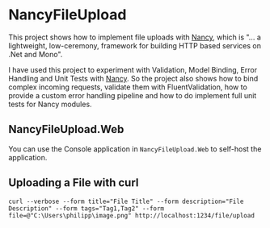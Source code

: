 # NancyFileUpload #

This project shows how to implement file uploads with [Nancy], which is "... a lightweight, low-ceremony, framework for building HTTP based services on .Net and Mono".

I have used this project to experiment with Validation, Model Binding, Error Handling and Unit Tests with [Nancy]. So the project also shows how to bind complex 
incoming requests, validate them with FluentValidation, how to provide a custom error handling pipeline and how to do implement full unit tests for Nancy modules.

## NancyFileUpload.Web ##

You can use the Console application in ``NancyFileUpload.Web`` to self-host the application.

## Uploading a File with curl ##

```
curl --verbose --form title="File Title" --form description="File Description" --form tags="Tag1,Tag2" --form file=@"C:\Users\philipp\image.png" http://localhost:1234/file/upload
```

[Nancy]: https://github.com/NancyFx/Nancy